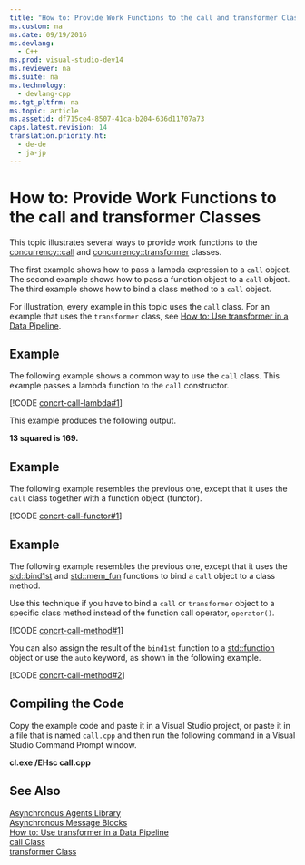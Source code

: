```yaml
---
title: "How to: Provide Work Functions to the call and transformer Classes"
ms.custom: na
ms.date: 09/19/2016
ms.devlang: 
  - C++
ms.prod: visual-studio-dev14
ms.reviewer: na
ms.suite: na
ms.technology: 
  - devlang-cpp
ms.tgt_pltfrm: na
ms.topic: article
ms.assetid: df715ce4-8507-41ca-b204-636d11707a73
caps.latest.revision: 14
translation.priority.ht: 
  - de-de
  - ja-jp
---
```

# How to: Provide Work Functions to the call and transformer Classes
This topic illustrates several ways to provide work functions to the [concurrency::call](../vs140/call-Class.md) and [concurrency::transformer](../vs140/transformer-Class.md) classes.  
  
 The first example shows how to pass a lambda expression to a `call` object. The second example shows how to pass a function object to a `call` object. The third example shows how to bind a class method to a `call` object.  
  
 For illustration, every example in this topic uses the `call` class. For an example that uses the `transformer` class, see [How to: Use transformer in a Data Pipeline](../vs140/How-to--Use-transformer-in-a-Data-Pipeline.md).  
  
## Example  
 The following example shows a common way to use the `call` class. This example passes a lambda function to the `call` constructor.  
  
 [!CODE [concrt-call-lambda#1](../CodeSnippet/VS_Snippets_ConcRT/concrt-call-lambda#1)]  
  
 This example produces the following output.  
  
 **13 squared is 169.**   
## Example  
 The following example resembles the previous one, except that it uses the `call` class together with a function object (functor).  
  
 [!CODE [concrt-call-functor#1](../CodeSnippet/VS_Snippets_ConcRT/concrt-call-functor#1)]  
  
## Example  
 The following example resembles the previous one, except that it uses the [std::bind1st](../vs140/bind1st-Function.md) and [std::mem_fun](../vs140/mem_fun-Function.md) functions to bind a `call` object to a class method.  
  
 Use this technique if you have to bind a `call` or `transformer` object to a specific class method instead of the function call operator, `operator()`.  
  
 [!CODE [concrt-call-method#1](../CodeSnippet/VS_Snippets_ConcRT/concrt-call-method#1)]  
  
 You can also assign the result of the `bind1st` function to a [std::function](../vs140/function-Class.md) object or use the `auto` keyword, as shown in the following example.  
  
 [!CODE [concrt-call-method#2](../CodeSnippet/VS_Snippets_ConcRT/concrt-call-method#2)]  
  
## Compiling the Code  
 Copy the example code and paste it in a Visual Studio project, or paste it in a file that is named `call.cpp` and then run the following command in a Visual Studio Command Prompt window.  
  
 **cl.exe /EHsc call.cpp**  
  
## See Also  
 [Asynchronous Agents Library](../vs140/Asynchronous-Agents-Library.md)   
 [Asynchronous Message Blocks](../vs140/Asynchronous-Message-Blocks.md)   
 [How to: Use transformer in a Data Pipeline](../vs140/How-to--Use-transformer-in-a-Data-Pipeline.md)   
 [call Class](../vs140/call-Class.md)   
 [transformer Class](../vs140/transformer-Class.md)